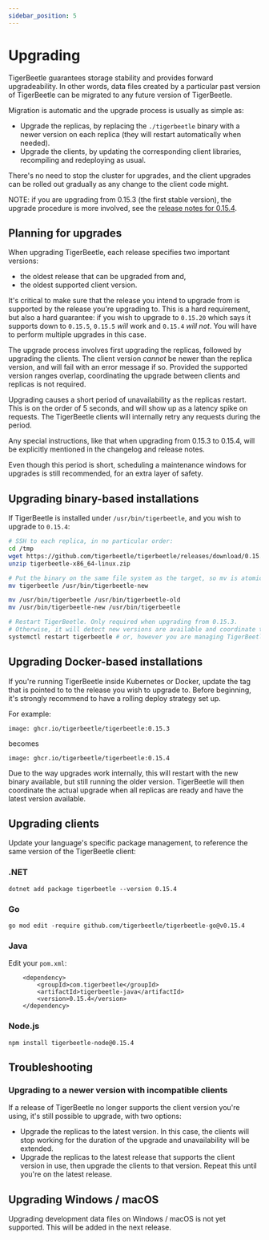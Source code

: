 ```yaml
---
sidebar_position: 5
---
```


# Upgrading

TigerBeetle guarantees storage stability and provides forward upgradeability. In other words, data
files created by a particular past version of TigerBeetle can be migrated to any future version of
TigerBeetle.

Migration is automatic and the upgrade process is usually as simple as:
* Upgrade the replicas, by replacing the `./tigerbeetle` binary with a newer version on each
  replica (they will restart automatically when needed).
* Upgrade the clients, by updating the corresponding client libraries, recompiling and redeploying
  as usual.

There's no need to stop the cluster for upgrades, and the client upgrades can be rolled out
gradually as any change to the client code might.

NOTE: if you are upgrading from 0.15.3 (the first stable version), the upgrade procedure is more
involved, see the [release notes for 0.15.4](https://github.com/tigerbeetle/tigerbeetle/releases/tag/0.15.4).

## Planning for upgrades
When upgrading TigerBeetle, each release specifies two important versions:
* the oldest release that can be upgraded from and,
* the oldest supported client version.

It's critical to make sure that the release you intend to upgrade from is supported by the release
you're upgrading to. This is a hard requirement, but also a hard guarantee: if you wish to upgrade
to `0.15.20` which says it supports down to `0.15.5`, `0.15.5` _will_ work and `0.15.4` _will not_.
You will have to perform multiple upgrades in this case.

The upgrade process involves first upgrading the replicas, followed by upgrading the clients. The
client version *cannot* be newer than the replica version, and will fail with an error message if
so. Provided the supported version ranges overlap, coordinating the upgrade between clients and
replicas is not required.

Upgrading causes a short period of unavailability as the replicas restart. This is on the order of
5 seconds, and will show up as a latency spike on requests. The TigerBeetle clients will internally
retry any requests during the period.

Any special instructions, like that when upgrading from 0.15.3 to 0.15.4, will be explicitly
mentioned in the changelog and release notes.

Even though this period is short, scheduling a maintenance windows for upgrades is still
recommended, for an extra layer of safety.

## Upgrading binary-based installations
If TigerBeetle is installed under `/usr/bin/tigerbeetle`, and you wish to upgrade to `0.15.4`:
```bash
# SSH to each replica, in no particular order:
cd /tmp
wget https://github.com/tigerbeetle/tigerbeetle/releases/download/0.15.4/tigerbeetle-x86_64-linux.zip
unzip tigerbeetle-x86_64-linux.zip

# Put the binary on the same file system as the target, so mv is atomic.
mv tigerbeetle /usr/bin/tigerbeetle-new

mv /usr/bin/tigerbeetle /usr/bin/tigerbeetle-old
mv /usr/bin/tigerbeetle-new /usr/bin/tigerbeetle

# Restart TigerBeetle. Only required when upgrading from 0.15.3.
# Otherwise, it will detect new versions are available and coordinate the upgrade itself.
systemctl restart tigerbeetle # or, however you are managing TigerBeetle.
```

## Upgrading Docker-based installations
If you're running TigerBeetle inside Kubernetes or Docker, update the tag that is pointed to to the
release you wish to upgrade to. Before beginning, it's strongly recommend to have a rolling deploy
strategy set up.

For example:
```
image: ghcr.io/tigerbeetle/tigerbeetle:0.15.3
```

becomes
```
image: ghcr.io/tigerbeetle/tigerbeetle:0.15.4
```

Due to the way upgrades work internally, this will restart with the new binary available, but still
running the older version. TigerBeetle will then coordinate the actual upgrade when all replicas
are ready and have the latest version available.

## Upgrading clients
Update your language's specific package management, to reference the same version of the
TigerBeetle client:

### .NET
```
dotnet add package tigerbeetle --version 0.15.4
```

### Go
```
go mod edit -require github.com/tigerbeetle/tigerbeetle-go@v0.15.4
```

### Java
Edit your `pom.xml`:

```
	<dependency>
		<groupId>com.tigerbeetle</groupId>
		<artifactId>tigerbeetle-java</artifactId>
		<version>0.15.4</version>
	</dependency>
```

### Node.js
```
npm install tigerbeetle-node@0.15.4
```

## Troubleshooting
### Upgrading to a newer version with incompatible clients
If a release of TigerBeetle no longer supports the client version you're using, it's still possible
to upgrade, with two options:
* Upgrade the replicas to the latest version. In this case, the clients will stop working for the
  duration of the upgrade and unavailability will be extended.
* Upgrade the replicas to the latest release that supports the client version in use, then upgrade
  the clients to that version. Repeat this until you're on the latest release.

## Upgrading Windows / macOS
Upgrading development data files on Windows / macOS is not yet supported. This will be added in the
next release.
